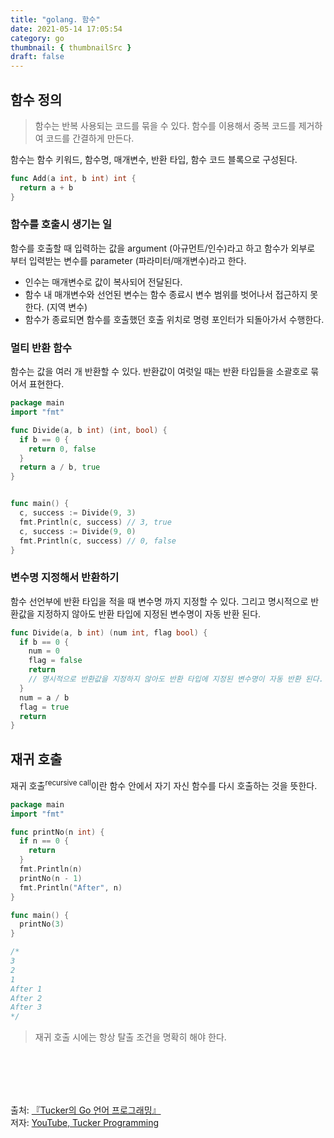 ```yaml
---
title: "golang. 함수"
date: 2021-05-14 17:05:54
category: go
thumbnail: { thumbnailSrc }
draft: false
---
```


## 함수 정의
> 함수는 반복 사용되는 코드를 묶을 수 있다. 함수를 이용해서 중복 코드를 제거하여 코드를 간결하게 만든다.

함수는 함수 키워드, 함수명, 매개변수, 반환 타입, 함수 코드 블록으로 구성된다.

```go
func Add(a int, b int) int {
  return a + b
}
```

### 함수를 호출시 생기는 일

함수를 호출할 때 입력하는 값을 argument (아규먼트/인수)라고 하고 함수가 외부로 부터 입력받는 변수를 parameter (파라미터/매개변수)라고 한다.

- 인수는 매개변수로 값이 복사되어 전달된다.
- 함수 내 매개변수와 선언된 변수는 함수 종료시 변수 범위를 벗어나서 접근하지 못한다. (지역 변수)
- 함수가 종료되면 함수를 호출했던 호출 위치로 명령 포인터가 되돌아가서 수행한다.

### 멀티 반환 함수

함수는 값을 여러 개 반환할 수 있다. 반환값이 여럿일 때는 반환 타입들을 소괄호로 묶어서 표현한다.

```go
package main
import "fmt"

func Divide(a, b int) (int, bool) {
  if b == 0 {
    return 0, false
  }
  return a / b, true
}


func main() {
  c, success := Divide(9, 3)
  fmt.Println(c, success) // 3, true
  c, success := Divide(9, 0)
  fmt.Println(c, success) // 0, false
}
```

### 변수명 지정해서 반환하기

함수 선언부에 반환 타입을 적을 때 변수명 까지 지정할 수 있다. 그리고 명시적으로 반환값을 지정하지 않아도 반환 타입에 지정된 변수명이 자동 반환 된다.

```go
func Divide(a, b int) (num int, flag bool) {
  if b == 0 {
    num = 0
    flag = false
    return
    // 명시적으로 반환값을 지정하지 않아도 반환 타입에 지정된 변수명이 자동 반환 된다.
  }
  num = a / b
  flag = true
  return
}
```

## 재귀 호출

재귀 호출<sup>recursive call</sup>이란 함수 안에서 자기 자신 함수를 다시 호출하는 것을 뜻한다.

```go
package main
import "fmt"

func printNo(n int) {
  if n == 0 {
    return
  }
  fmt.Println(n)
  printNo(n - 1)
  fmt.Println("After", n)
}

func main() {
  printNo(3)
}

/*
3
2
1
After 1
After 2
After 3
*/
```

> 재귀 호출 시에는 항상 탈출 조건을 명확히 해야 한다.

</br></br>
--------

출처: [『Tucker의 Go 언어 프로그래밍』](http://www.yes24.com/Product/Goods/99108736)</br>
저자: [YouTube, Tucker Programming](https://www.youtube.com/channel/UCZp_ftx6UB_32VfVmlS3o_A)